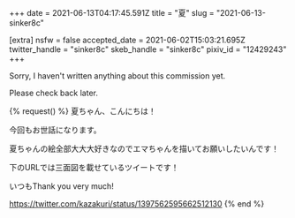 +++
date = 2021-06-13T04:17:45.591Z
title = "夏"
slug = "2021-06-13-sinker8c"

[extra]
nsfw = false
accepted_date = 2021-06-02T15:03:21.695Z
twitter_handle = "sinker8c"
skeb_handle = "sinker8c"
pixiv_id = "12429243"
+++

Sorry, I haven't written anything about this commission yet.

Please check back later.

{% request() %}
夏ちゃん、こんにちは！

今回もお世話になります。

夏ちゃんの絵全部大大大好きなのでエマちゃんを描いてお願いしたいんです！

下のURLでは三面図を載せているツイートです！

いつもThank you very much!

https://twitter.com/kazakuri/status/1397562595662512130
{% end %}
